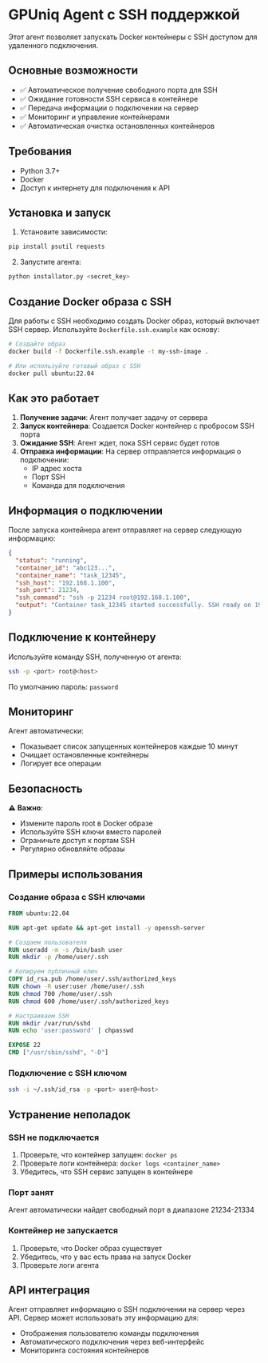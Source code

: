 # GPUniq Agent с SSH поддержкой

Этот агент позволяет запускать Docker контейнеры с SSH доступом для удаленного подключения.

## Основные возможности

- ✅ Автоматическое получение свободного порта для SSH
- ✅ Ожидание готовности SSH сервиса в контейнере
- ✅ Передача информации о подключении на сервер
- ✅ Мониторинг и управление контейнерами
- ✅ Автоматическая очистка остановленных контейнеров

## Требования

- Python 3.7+
- Docker
- Доступ к интернету для подключения к API

## Установка и запуск

1. Установите зависимости:
```bash
pip install psutil requests
```

2. Запустите агента:
```bash
python installator.py <secret_key>
```

## Создание Docker образа с SSH

Для работы с SSH необходимо создать Docker образ, который включает SSH сервер. Используйте `Dockerfile.ssh.example` как основу:

```bash
# Создайте образ
docker build -f Dockerfile.ssh.example -t my-ssh-image .

# Или используйте готовый образ с SSH
docker pull ubuntu:22.04
```

## Как это работает

1. **Получение задачи**: Агент получает задачу от сервера
2. **Запуск контейнера**: Создается Docker контейнер с пробросом SSH порта
3. **Ожидание SSH**: Агент ждет, пока SSH сервис будет готов
4. **Отправка информации**: На сервер отправляется информация о подключении:
   - IP адрес хоста
   - Порт SSH
   - Команда для подключения

## Информация о подключении

После запуска контейнера агент отправляет на сервер следующую информацию:

```json
{
  "status": "running",
  "container_id": "abc123...",
  "container_name": "task_12345",
  "ssh_host": "192.168.1.100",
  "ssh_port": 21234,
  "ssh_command": "ssh -p 21234 root@192.168.1.100",
  "output": "Container task_12345 started successfully. SSH ready on 192.168.1.100:21234"
}
```

## Подключение к контейнеру

Используйте команду SSH, полученную от агента:

```bash
ssh -p <port> root@<host>
```

По умолчанию пароль: `password`

## Мониторинг

Агент автоматически:
- Показывает список запущенных контейнеров каждые 10 минут
- Очищает остановленные контейнеры
- Логирует все операции

## Безопасность

⚠️ **Важно**: 
- Измените пароль root в Docker образе
- Используйте SSH ключи вместо паролей
- Ограничьте доступ к портам SSH
- Регулярно обновляйте образы

## Примеры использования

### Создание образа с SSH ключами

```dockerfile
FROM ubuntu:22.04

RUN apt-get update && apt-get install -y openssh-server

# Создаем пользователя
RUN useradd -m -s /bin/bash user
RUN mkdir -p /home/user/.ssh

# Копируем публичный ключ
COPY id_rsa.pub /home/user/.ssh/authorized_keys
RUN chown -R user:user /home/user/.ssh
RUN chmod 700 /home/user/.ssh
RUN chmod 600 /home/user/.ssh/authorized_keys

# Настраиваем SSH
RUN mkdir /var/run/sshd
RUN echo 'user:password' | chpasswd

EXPOSE 22
CMD ["/usr/sbin/sshd", "-D"]
```

### Подключение с SSH ключом

```bash
ssh -i ~/.ssh/id_rsa -p <port> user@<host>
```

## Устранение неполадок

### SSH не подключается
1. Проверьте, что контейнер запущен: `docker ps`
2. Проверьте логи контейнера: `docker logs <container_name>`
3. Убедитесь, что SSH сервис запущен в контейнере

### Порт занят
Агент автоматически найдет свободный порт в диапазоне 21234-21334

### Контейнер не запускается
1. Проверьте, что Docker образ существует
2. Убедитесь, что у вас есть права на запуск Docker
3. Проверьте логи агента

## API интеграция

Агент отправляет информацию о SSH подключении на сервер через API. Сервер может использовать эту информацию для:
- Отображения пользователю команды подключения
- Автоматического подключения через веб-интерфейс
- Мониторинга состояния контейнеров 